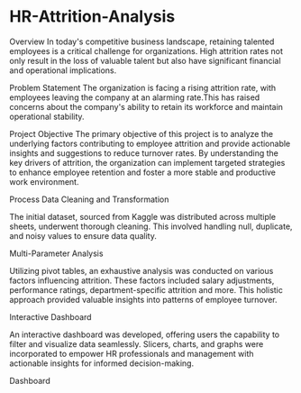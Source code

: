 # HR-Attrition-Analysis

Overview
In today's competitive business landscape, retaining talented employees is a critical challenge for organizations. 
High attrition rates not only result in the loss of valuable talent but also have significant financial and operational implications.

Problem Statement
The organization is facing a rising attrition rate, with employees leaving the company at an alarming rate.This has
raised concerns about the company's ability to retain its workforce and maintain operational stability.

Project Objective
The primary objective of this project is to analyze the underlying factors contributing to employee attrition and 
provide actionable insights and suggestions to reduce turnover rates. By understanding the key drivers of attrition,
the organization can implement targeted strategies to enhance employee retention and foster a more stable and productive work environment.

Process
 Data Cleaning and Transformation

The initial dataset, sourced from Kaggle was distributed across multiple sheets, underwent thorough cleaning. This 
involved handling null, duplicate, and noisy values to ensure data quality.


Multi-Parameter Analysis

Utilizing pivot tables, an exhaustive analysis was conducted on various factors influencing attrition. These factors 
included salary adjustments, performance ratings, department-specific attrition and more. This holistic approach
provided valuable insights into patterns of employee turnover.

Interactive Dashboard

An interactive dashboard was developed, offering users the capability to filter and visualize data seamlessly. Slicers, charts, and graphs were incorporated to empower HR professionals and management with actionable insights for informed decision-making.

Dashboard



